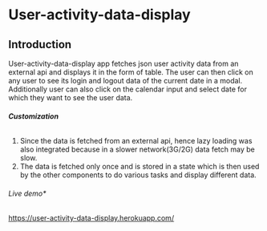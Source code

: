 # **User-activity-data-display**

## **Introduction**

User-activity-data-display app fetches json user activity data from an external api and displays it in the form of table.
The user can then click on any user to see its login and logout data of the current date in a modal.
Additionally user can also click on the calendar input and select date for which they want to see the user data.

###### **Customization**
1. Since the data is fetched from an external api, hence lazy loading was also integrated because in a slower network(3G/2G) data fetch may be slow.
2. The data is fetched only once and is stored in a state which is then used by the other components to do various tasks and display different data.

###### *Live demo**
https://user-activity-data-display.herokuapp.com/

